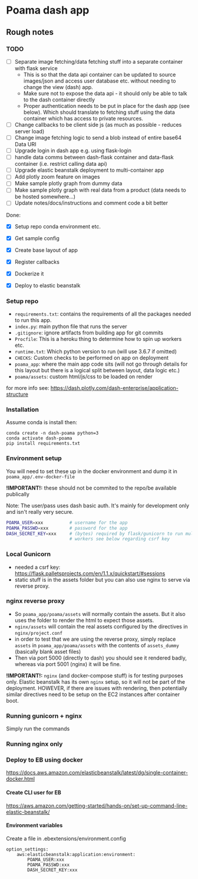 # Poama dash app


## Rough notes

### TODO

- [ ] Separate image fetching/data fetching stuff into a separate container
  with flask service
    - This is so that the data api container can be updated to source
      images/json and access user database etc. without needing to change the
      view (dash) app.
    - Make sure not to expose the data api - it should only be able to talk to
      the dash container directly
    - Proper authentication needs to be put in place for the dash app (see
      below). Which should translate to fetching stuff using the data container
      which has access to private resources.
- [ ] Change callbacks to be client side js (as much as possible - reduces server load)
- [ ] Change image fetching logic to send a blob instead of entire base64 Data URI
- [ ] Upgrade login in dash app e.g. using flask-login
- [ ] handle data comms between dash-flask container and data-flask container
      (i.e. restrict calling data api)
- [ ] Upgrade elastic beanstalk deployment to multi-container app
- [ ] Add plotly zoom feature on images
- [ ] Make sample plotly graph from dummy data
- [ ] Make sample plotly graph with real data from a product (data needs to be
  hosted somewhere...)
- [ ] Update notes/docs/instructions and comment code a bit better

Done:
- [x] Setup repo conda environment etc.
- [x] Get sample config
- [x] Create base layout of app
- [x] Register callbacks
- [x] Dockerize it
- [x] Deploy to elastic beanstalk


### Setup repo

- `requirements.txt`: contains the requirements of all the packages needed to
  run this app.
- `index.py`: main python file that runs the server
- `.gitignore`: ignore artifacts from building app for git commits
- `Procfile`: This is a heroku thing to determine how to spin up workers etc.
- `runtime.txt`: Which python version to run (will use 3.6.7 if omitted)
- `CHECKS`: Custom checks to be performed on app on deployment
- `poama_app`: where the main app code sits (will not go through details for
  this layout but there is a logical split between layout, data logic etc.)
- `poama/assets`: custom html/js/css to be loaded on render
 
for more info see: https://dash.plotly.com/dash-enterprise/application-structure

### Installation

Assume conda is install then:

```
conda create -n dash-poama python=3
conda activate dash-poama
pip install requirements.txt
```

### Environment setup

You will need to set these up in the docker environment and dump it in
`poama_app/.env-docker-file` 

**!IMPORTANT!:** these should not be commited to the repo/be available
publically

Note: The user/pass uses dash basic auth. It's mainly for development only and
isn't really very secure.

```bash
POAMA_USER=xxx          # username for the app
POAMA_PASSWD=xxx        # password for the app
DASH_SECRET_KEY=xxx     # (bytes) required by flask/gunicorn to run multiple
                        # workers see below regarding csrf key
```

### Local Gunicorn

- needed a csrf key: https://flask.palletsprojects.com/en/1.1.x/quickstart/#sessions
- static stuff is in the assets folder but you can also use nginx to serve via
  reverse proxy.

### nginx reverse proxy

- So `poama_app/poama/assets` will normally contain the assets. But it also
  uses the folder to render the html to expect those assets.
- `nginx/assets` will contain the real assets configured by the directives in
  `nginx/project.conf`
- in order to test that we are using the reverse proxy, simply replace `assets`
  in `poama_app/poama/assets` with the contents of `assets_dummy` (basically
  blank asset files)
- Then via port 5000 (directly to dash) you should see it rendered badly,
  whereas via port 5001 (nginx) it will be fine.

**!IMPORTANT!:** `nginx` (and docker-compose stuff) is for testing purposes
only.  Elastic beanstalk has its own `nginx` setup, so it will not be part of
the deployment. HOWEVER, if there are issues with rendering, then potentially
similar directives need to be setup on the EC2 instances after container boot.

### Running gunicorn + nginx

Simply run the commands 

### Running nginx only

### Deploy to EB using docker

https://docs.aws.amazon.com/elasticbeanstalk/latest/dg/single-container-docker.html


#### Create CLI user for EB
https://aws.amazon.com/getting-started/hands-on/set-up-command-line-elastic-beanstalk/

#### Environment variables
Create a file in  .ebextensions/environment.config
```
option_settings:
    aws:elasticbeanstalk:application:environment:
        POAMA_USER:xxx
        POAMA_PASSWD:xxx
        DASH_SECRET_KEY:xxx
```
